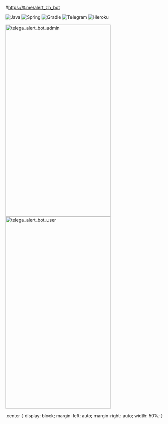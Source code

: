 #https://t.me/alert_zh_bot

![Java](https://img.shields.io/badge/java-%23ED8B00.svg?style=for-the-badge&logo=java&logoColor=white) ![Spring](https://img.shields.io/badge/Spring-6DB33F?style=for-the-badge&logo=spring&logoColor=white) ![Gradle](https://img.shields.io/badge/Gradle-02303A.svg?style=for-the-badge&logo=Gradle&logoColor=white) ![Telegram](https://img.shields.io/badge/Telegram-2CA5E0?style=for-the-badge&logo=telegram&logoColor=white) ![Heroku](https://img.shields.io/badge/Heroku-430098?style=for-the-badge&logo=heroku&logoColor=white)

<p align=”center”>
<img width="330" height="600" src="https://user-images.githubusercontent.com/62649514/162917476-d6c24ee3-308e-4734-bbf7-09e8752bacdf.jpg" alt="telega_alert_bot_admin" class="center">
<img width="330" height="600" src="https://user-images.githubusercontent.com/62649514/162917505-ed438d48-06f0-4b3b-a435-4a0832d9db0b.jpg" alt="telega_alert_bot_user" class="center">
</p>

.center {
  display: block;
  margin-left: auto;
  margin-right: auto;
  width: 50%;
}
